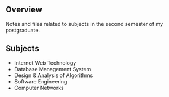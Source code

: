 ## Overview
Notes and files related to subjects in the second semester of my postgraduate.

## Subjects

- Internet Web Technology
- Database Management System
- Design & Analysis of Algorithms
- Software Engineering
- Computer Networks
